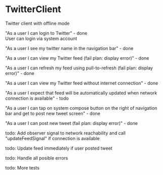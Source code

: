# TwitterClient
Twitter client with offline mode

"As a user I can login to Twitter" - done     
User can login via system account

"As a user I see my twitter name in the navigation bar" - done

"As a user I can view my Twitter feed (fail plan: display error)" - done

"As a user I can refresh my feed using pull-to-refresh (fail plan: display error)" - done

"As a user I can view my Twitter feed without internet connection" - done

"As a user I expect that feed will be automatically updated when network connection is available" - todo

"As a user I can tap on system compose button on the right of navigation bar and get to post new tweet screen" - done

"As a user I can post new tweet (fail plan: display error)" - done


todo: Add observer signal to network reachability and call "updateFeedSignal" if connection is available

todo: Update feed immediately if user posted tweet

todo: Handle all posible errors

todo: More tests

